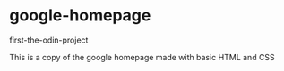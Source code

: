 # google-homepage
first-the-odin-project

This is a copy of the google homepage made with basic HTML and CSS




